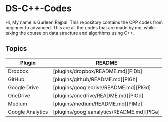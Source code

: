 # DS-C++-Codes
Hi, My name is Gurleen Rajpal. This repository contains the CPP codes from beginner to advanced. This are all the codes that are made by me, while taking the course on data structure and algorithms using C++. 
## Topics
| Plugin | README |
| ------ | ------ |
| Dropbox | [plugins/dropbox/README.md][PlDb] |
| GitHub | [plugins/github/README.md][PlGh] |
| Google Drive | [plugins/googledrive/README.md][PlGd] |
| OneDrive | [plugins/onedrive/README.md][PlOd] |
| Medium | [plugins/medium/README.md][PlMe] |
| Google Analytics | [plugins/googleanalytics/README.md][PlGa] |
